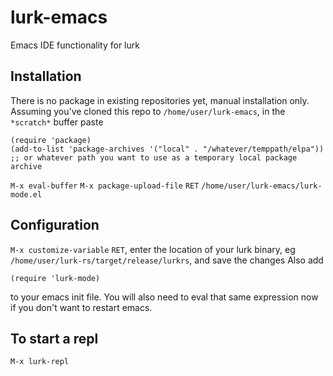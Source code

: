 # lurk-emacs
Emacs IDE functionality for lurk

## Installation
There is no package in existing repositories yet, manual installation only. 
Assuming you've cloned this repo to `/home/user/lurk-emacs`, in the `*scratch*` buffer paste 

```emacs-lisp
(require 'package)
(add-to-list 'package-archives '("local" . "/whatever/temppath/elpa")) 
;; or whatever path you want to use as a temporary local package archive
```
`M-x eval-buffer`
`M-x package-upload-file` `RET` `/home/user/lurk-emacs/lurk-mode.el`
 
## Configuration
`M-x customize-variable` `RET`, enter the location of your lurk binary, 
eg `/home/user/lurk-rs/target/release/lurkrs`, and save the changes
Also add 
```emacs-lisp
(require 'lurk-mode)
```
to your emacs init file. You will also need to eval that same expression now if you don't want to restart emacs.

## To start a repl

`M-x lurk-repl`
